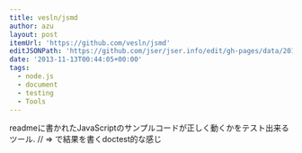 ```yaml
---
title: vesln/jsmd
author: azu
layout: post
itemUrl: 'https://github.com/vesln/jsmd'
editJSONPath: 'https://github.com/jser/jser.info/edit/gh-pages/data/2013/11/index.json'
date: '2013-11-13T00:44:05+00:00'
tags:
  - node.js
  - document
  - testing
  - Tools
---
```

readmeに書かれたJavaScriptのサンプルコードが正しく動くかをテスト出来るツール.
// => で結果を書くdoctest的な感じ
